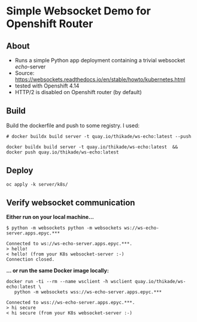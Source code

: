 # Simple Websocket Demo for Openshift Router
## About
- Runs a simple Python app deployment containing a trivial websocket *echo*-server 
- Source: https://websockets.readthedocs.io/en/stable/howto/kubernetes.html
- tested with Openshift 4.14
- HTTP/2 is disabled on Openshift router (by default)

## Build
Build the dockerfile and push to some registry. I used: 
```
# docker buildx build server -t quay.io/thikade/ws-echo:latest --push 

docker buildx build server -t quay.io/thikade/ws-echo:latest  &&  docker push quay.io/thikade/ws-echo:latest
```

## Deploy
```
oc apply -k server/k8s/
```

## Verify websocket communication
**Either run on your local machine...**
```
$ python -m websockets python -m websockets ws://ws-echo-server.apps.epyc.***

Connected to ws://ws-echo-server.apps.epyc.***.
> hello!
< hello! (from your K8s websocket-server :-)
Connection closed.
```


**... or run the same Docker image locally:**
```
docker run -ti --rm --name wsclient -h wsclient quay.io/thikade/ws-echo:latest \
   python -m websockets wss://ws-echo-server.apps.epyc.***

Connected to wss://ws-echo-server.apps.epyc.***.
> hi secure
< hi secure (from your K8s websocket-server :-)
```
